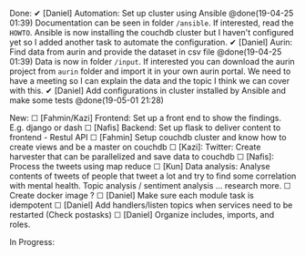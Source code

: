 Done:
    ✔ [Daniel] Automation: Set up cluster using Ansible @done(19-04-25 01:39)
        Documentation can be seen in folder `/ansible`. If interested, read the `HOWTO`. Ansible is now installing the couchdb cluster but I haven't configured yet so I added another task to automate the configuration.
    ✔ [Daniel] Aurin: Find data from aurin and provide the dataset in csv file @done(19-04-25 01:39)
        Data is now in folder `/input`. If interested you can download the aurin project from `aurin` folder and import it in your own aurin portal. We need to have a meeting so I can explain the data and the topic I think we can cover with this.
    ✔ [Daniel] Add configurations in cluster installed by Ansible and make some tests @done(19-05-01 21:28)
    
New:
    ☐ [Fahmin/Kazi] Frontend: Set up a front end to show the findings. E.g. django or dash
    ☐ [Nafis] Backend: Set up flask to deliver content to frontend - Restul API
    ☐ [Fahmin] Setup couchdb cluster and know how to create views and be a master on couchdb
    ☐ [Kazi]: Twitter: Create harvester that can be parallelized and save data to couchdb 
    ☐ [Nafis]: Process the tweets using map reduce
    ☐ [Kun] Data analysis: Analyse contents of tweets of people that tweet a lot and try to find some correlation with mental health. Topic analysis / sentiment analysis ... research more.
    ☐ Create docker image ? 
    ☐ [Daniel] Make sure each module task is idempotent
    ☐ [Daniel] Add handlers/listen topics when services need to be restarted  (Check postasks)
    ☐ [Daniel] Organize includes, imports, and roles.





In Progress:

